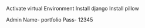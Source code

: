 Activate virtual Environment
Install django
Install pillow

Admin    Name- portfolio
         Pass- 12345